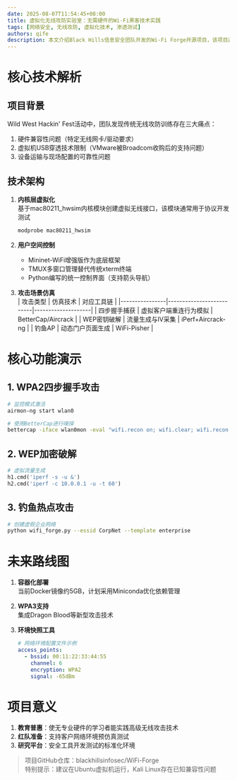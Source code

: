 ```yaml
---
date: 2025-08-07T11:54:45+08:00
title: 虚拟化无线攻防实验室：无需硬件的Wi-Fi黑客技术实践
tags: [网络安全, 无线攻防, 虚拟化技术, 渗透测试]
authors: qife
description: 本文介绍Black Hills信息安全团队开发的Wi-Fi Forge开源项目，该项目通过内核级虚拟化技术实现无需物理硬件的无线攻防训练环境，支持WPA2/WPA3等多种攻击场景，有效降低无线安全学习门槛。
---
```


# 核心技术解析

## 项目背景
Wild West Hackin' Fest活动中，团队发现传统无线攻防训练存在三大痛点：
1. 硬件兼容性问题（特定无线网卡/驱动要求）
2. 虚拟机USB穿透技术限制（VMware被Broadcom收购后的支持问题）
3. 设备运输与现场配置的可靠性问题

## 技术架构
1. **内核层虚拟化**  
   基于mac80211_hwsim内核模块创建虚拟无线接口，该模块通常用于协议开发测试
   ```bash
   modprobe mac80211_hwsim
   ```

2. **用户空间控制**  
   - Mininet-WiFi增强版作为底层框架
   - TMUX多窗口管理替代传统xterm终端
   - Python编写的统一控制界面（支持箭头导航）

3. **攻击场景仿真**  
   | 攻击类型       | 仿真技术                  | 对应工具链          |
   |----------------|--------------------------|--------------------|
   | 四步握手捕获   | 虚拟客户端重连行为模拟    | BetterCap/Aircrack |
   | WEP密钥破解    | 流量生成与IV采集          | iPerf+Aircrack-ng  |
   | 钓鱼AP         | 动态门户页面生成          | WiFi-Pisher        |

# 核心功能演示

## 1. WPA2四步握手攻击
```bash
# 监控模式激活
airmon-ng start wlan0

# 使用BetterCap进行嗅探
bettercap -iface wlan0mon -eval "wifi.recon on; wifi.clear; wifi.recon 6"
```

## 2. WEP加密破解
```python
# 虚拟流量生成
h1.cmd('iperf -s -u &')
h2.cmd('iperf -c 10.0.0.1 -u -t 60')
```

## 3. 钓鱼热点攻击
```bash
# 创建虚假企业网络
python wifi_forge.py --essid CorpNet --template enterprise
```

# 未来路线图
1. **容器化部署**  
   当前Docker镜像约5GB，计划采用Miniconda优化依赖管理

2. **WPA3支持**  
   集成Dragon Blood等新型攻击技术

3. **环境快照工具**  
   ```yaml
   # 网络环境配置文件示例
   access_points:
     - bssid: 00:11:22:33:44:55
       channel: 6
       encryption: WPA2
       signal: -65dBm
   ```

# 项目意义
1. **教育普惠**：使无专业硬件的学习者能实践高级无线攻击技术
2. **红队准备**：支持客户网络环境预仿真测试
3. **研究平台**：安全工具开发测试的标准化环境

> 项目GitHub仓库：blackhillsinfosec/WiFi-Forge  
> 特别提示：建议在Ubuntu虚拟机运行，Kali Linux存在已知兼容性问题